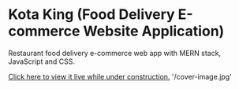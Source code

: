 <h1>Kota King (Food Delivery E-commerce Website Application)</h1>
<p>Restaurant food delivery e-commerce web app with MERN stack, JavaScript and CSS.</p>
<a href="https://kotaking.jpitdev.co.za/" target="_blank">Click here to view it live while under construction.</a>
'/cover-image.jpg'